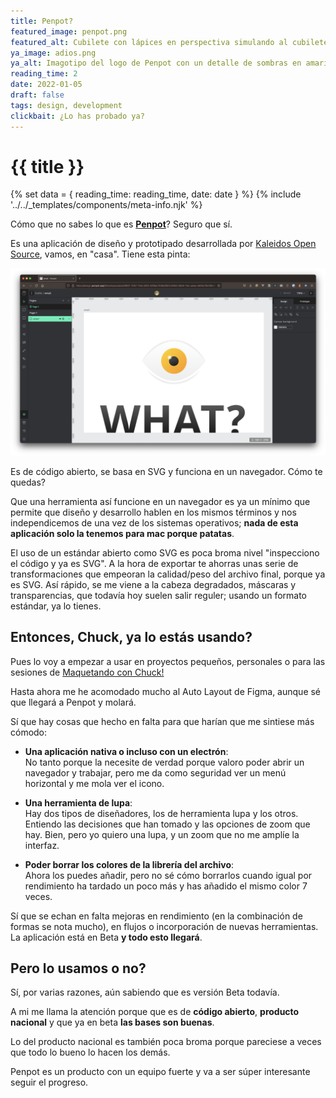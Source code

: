 ```yaml
---
title: Penpot?
featured_image: penpot.png
featured_alt: Cubilete con lápices en perspectiva simulando al cubilete del logo de la aplicación. Todo en blancos, negros, grises y con un fondo amarillo.
ya_image: adios.png 
ya_alt: Imagotipo del logo de Penpot con un detalle de sombras en amarillos anaranjados.
reading_time: 2
date: 2022-01-05
draft: false
tags: design, development
clickbait: ¿Lo has probado ya?
---
```


# {{ title }}

{% set data = { reading_time: reading_time, date: date } %}
{% include '../../_templates/components/meta-info.njk' %}

Cómo que no sabes lo que es [**Penpot**](https://penpot.app/)? Seguro que sí.

Es una aplicación de diseño y prototipado desarrollada por [Kaleidos Open Source](https://kaleidos.net/), vamos, en "casa". Tiene esta pinta:

![Interfaz en el navegador](img/browser.png)

Es de código abierto, se basa en SVG y funciona en un navegador. Cómo te quedas?

Que una herramienta así funcione en un navegador es ya un mínimo que permite que diseño y desarrollo hablen en los mismos términos y nos independicemos de una vez de los sistemas operativos; **nada de esta aplicación solo la tenemos para mac porque patatas**.

El uso de un estándar abierto como SVG es poca broma nivel "inspecciono el código y ya es SVG". A la hora de exportar te ahorras unas serie de transformaciones que empeoran la calidad/peso del archivo final, porque ya es SVG.
Así rápido, se me viene a la cabeza degradados, máscaras y transparencias, que todavía hoy suelen salir reguler; usando un formato estándar, ya lo tienes.

## Entonces, Chuck, ya lo estás usando?

Pues lo voy a empezar a usar en proyectos pequeños, personales o para las sesiones de [Maquetando con Chuck!](https://spacenomads.com/maquetando-con-chuck)

Hasta ahora me he acomodado mucho al Auto Layout de Figma, aunque sé que llegará a Penpot y molará.

Sí que hay cosas que hecho en falta para que harían que me sintiese más cómodo:

- **Una aplicación nativa o incluso con un electrón**:  
  No tanto porque la necesite de verdad porque valoro poder abrir un navegador y trabajar, pero me da como seguridad ver un menú horizontal y me mola ver el icono.

- **Una herramienta de lupa**:  
  Hay dos tipos de diseñadores, los de herramienta lupa y los otros. Entiendo las decisiones que han tomado y las opciones de zoom que hay. Bien, pero yo quiero una lupa, y un zoom que no me amplíe la interfaz.

- **Poder borrar los colores de la librería del archivo**:  
  Ahora los puedes añadir, pero no sé cómo borrarlos cuando igual por rendimiento ha tardado un poco más y has añadido el mismo color 7 veces.

Sí que se echan en falta mejoras en rendimiento (en la combinación de formas se nota mucho), en flujos o incorporación de nuevas herramientas. La aplicación está en Beta **y todo esto llegará**.

## Pero lo usamos o no?

Sí, por varias razones, aún sabiendo que es versión Beta todavía.

A mi me llama la atención porque que es de **código abierto**, **producto nacional** y que ya en beta **las bases son buenas**.

Lo del producto nacional es también poca broma porque pareciese a veces que todo lo bueno lo hacen los demás.

Penpot es un producto con un equipo fuerte y va a ser súper interesante seguir el progreso.